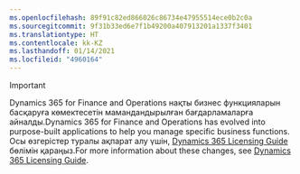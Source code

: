 ```yaml
---
ms.openlocfilehash: 89f91c82ed866026c86734e47955514ece0b2c0a
ms.sourcegitcommit: 9f31b33ed6e7f1b49200a407913201a1337f3401
ms.translationtype: HT
ms.contentlocale: kk-KZ
ms.lasthandoff: 01/14/2021
ms.locfileid: "4960164"
---
```

> [!IMPORTANT]
> <span data-ttu-id="15bfa-101">Dynamics 365 for Finance and Operations нақты бизнес функцияларын басқаруға көмектесетін мамандандырылған бағдарламаларға айналды.</span><span class="sxs-lookup"><span data-stu-id="15bfa-101">Dynamics 365 for Finance and Operations has evolved into purpose-built applications to help you manage specific business functions.</span></span> <span data-ttu-id="15bfa-102">Осы өзгерістер туралы ақпарат алу үшін, [Dynamics 365 Licensing Guide](https://go.microsoft.com/fwlink/p/?LinkId=866544) бөлімін қараңыз.</span><span class="sxs-lookup"><span data-stu-id="15bfa-102">For more information about these changes, see [Dynamics 365 Licensing Guide](https://go.microsoft.com/fwlink/p/?LinkId=866544).</span></span>
 
